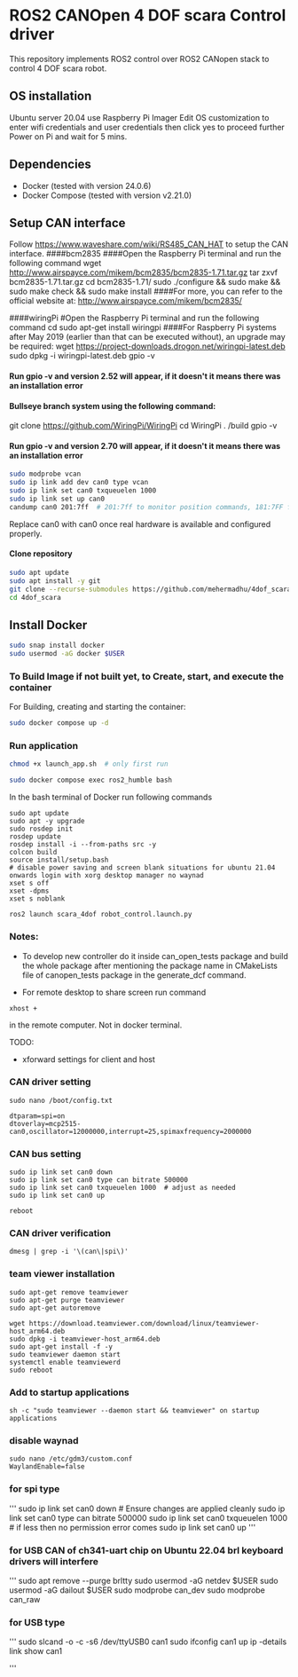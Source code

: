 # ROS2 CANOpen 4 DOF scara Control driver

This repository implements ROS2 control over ROS2 CANopen stack to control
4 DOF scara robot.
## OS installation
Ubuntu server 20.04
use Raspberry Pi Imager
Edit OS customization to enter wifi credentials and user credentials then click yes to proceed further
Power on Pi and wait for 5 mins. 

## Dependencies

- Docker (tested with version 24.0.6)
- Docker Compose (tested with version v2.21.0)

## Setup CAN interface 

Follow https://www.waveshare.com/wiki/RS485_CAN_HAT to setup the CAN interface.
####bcm2835
####Open the Raspberry Pi terminal and run the following command
wget http://www.airspayce.com/mikem/bcm2835/bcm2835-1.71.tar.gz
tar zxvf bcm2835-1.71.tar.gz 
cd bcm2835-1.71/
sudo ./configure && sudo make && sudo make check && sudo make install
####For more, you can refer to the official website at: http://www.airspayce.com/mikem/bcm2835/

####wiringPi
#Open the Raspberry Pi terminal and run the following command
cd
sudo apt-get install wiringpi
####For Raspberry Pi systems after May 2019 (earlier than that can be executed without), an upgrade may be required:
wget https://project-downloads.drogon.net/wiringpi-latest.deb
sudo dpkg -i wiringpi-latest.deb
gpio -v
#### Run gpio -v and version 2.52 will appear, if it doesn't it means there was an installation error

#### Bullseye branch system using the following command:
git clone https://github.com/WiringPi/WiringPi
cd WiringPi
. /build
gpio -v
#### Run gpio -v and version 2.70 will appear, if it doesn't it means there was an installation error

```bash
sudo modprobe vcan
sudo ip link add dev can0 type vcan
sudo ip link set can0 txqueuelen 1000
sudo ip link set up can0
candump can0 201:7ff  # 201:7ff to monitor position commands, 181:7FF for feedback
```
Replace can0 with can0 once real hardware is available and configured properly.

#### Clone repository
```bash
sudo apt update
sudo apt install -y git
git clone --recurse-submodules https://github.com/mehermadhu/4dof_scara.git
cd 4dof_scara

```

## Install Docker
```bash
sudo snap install docker
sudo usermod -aG docker $USER

```
### To Build Image if not built yet, to Create, start, and execute the container

For Building, creating and starting the container:

```bash
sudo docker compose up -d
```

### Run application

```bash
chmod +x launch_app.sh  # only first run

sudo docker compose exec ros2_humble bash
```
In the bash terminal of Docker run following commands
```
sudo apt update
sudo apt -y upgrade
sudo rosdep init 
rosdep update
rosdep install -i --from-paths src -y
colcon build
source install/setup.bash
# disable power saving and screen blank situations for ubuntu 21.04 onwards login with xorg desktop manager no waynad
xset s off
xset -dpms
xset s noblank

ros2 launch scara_4dof robot_control.launch.py

```

### Notes:
- To develop new controller do it inside can_open_tests package and build the whole package after mentioning the package name in CMakeLists file of canopen_tests package in the 
generate_dcf command.

- For remote desktop to share screen run command 
```
xhost +
```
in the remote computer. Not in docker terminal. 
 
 TODO:
 - xforward settings for client and host

### CAN driver setting
```
sudo nano /boot/config.txt
```
```
dtparam=spi=on
dtoverlay=mcp2515-can0,oscillator=12000000,interrupt=25,spimaxfrequency=2000000
```
### CAN bus setting
```
sudo ip link set can0 down
sudo ip link set can0 type can bitrate 500000
sudo ip link set can0 txqueuelen 1000  # adjust as needed
sudo ip link set can0 up

reboot
```
### CAN driver verification

```
dmesg | grep -i '\(can\|spi\)'
```
### team viewer installation
```
sudo apt-get remove teamviewer
sudo apt-get purge teamviewer
sudo apt-get autoremove

wget https://download.teamviewer.com/download/linux/teamviewer-host_arm64.deb
sudo dpkg -i teamviewer-host_arm64.deb
sudo apt-get install -f -y
sudo teamviewer daemon start
systemctl enable teamviewerd
sudo reboot
```
### Add to startup applications
```
sh -c "sudo teamviewer --daemon start && teamviewer" on startup applications
```
### disable waynad
```
sudo nano /etc/gdm3/custom.conf
WaylandEnable=false
```

### for spi type
'''
sudo ip link set can0 down  # Ensure changes are applied cleanly
sudo ip link set can0 type can bitrate 500000
sudo ip link set can0 txqueuelen 1000  # if less then no permission error comes
sudo ip link set can0 up
'''

### for USB CAN of ch341-uart chip on Ubuntu 22.04 brl keyboard drivers will interfere
'''
sudo apt remove --purge brltty
sudo usermod -aG netdev $USER
sudo usermod -aG dailout $USER
sudo modprobe can_dev
sudo modprobe can_raw


### for USB type
'''
sudo slcand -o -c -s6 /dev/ttyUSB0 can1
sudo ifconfig can1 up
ip -details link show can1

'''
